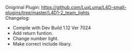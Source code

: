 Onigrinal Plugin: https://github.com/LuxLuma/L4D-small-plugins/tree/master/L4D1-2_team_lights </br>
Changelog:
* Compile with Dev Build 1.12 Ver 7024
* Add return funtion.</br>
* Change number light.</br>
* Make correct include libary.</br>
